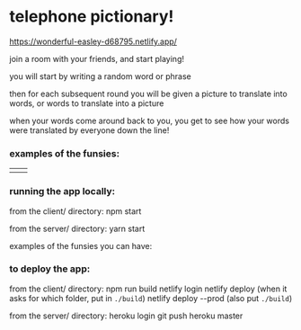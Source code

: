 # telephone pictionary!

https://wonderful-easley-d68795.netlify.app/

join a room with your friends, and start playing!

you will start by writing a random word or phrase

then for each subsequent round you will be given a picture to translate into words, or words to translate into a picture

when your words come around back to you, you get to see how your words were translated by everyone down the line!

### examples of the funsies:

<table>
  <tr>
  <td>
    <img src=""/>
  </td>
  <td>
    <img src=""/>
  </td>
  </tr>
</table>


### running the app locally:

from the client/ directory:
npm start

from the server/ directory:
yarn start

examples of the funsies you can have:


### to deploy the app:

from the client/ directory:
npm run build
netlify login
netlify deploy
(when it asks for which folder, put in `./build`)
netlify deploy --prod
(also put `./build`)

from the server/ directory:
heroku login
git push heroku master
